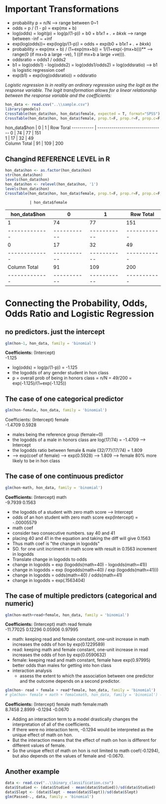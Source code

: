 
# Important Transformations

* probability p =   n/N --> range between 0~1
* odds          =   p / (1 - p)                 =   exp(mx  + b) 
* log(odds)     =   logit(p)                    =   log(p/(1-p))          =   b0 + b1*x1 + . + bk*xk  --> range between -inf ~ +inf
* exp(log(odds))=   exp(log(p/(1-p))            =   odds                  =   exp(b0 + b1*x1 + . + bk*xk)   
* probability   =   exp(mx + b) / (1+exp(mx+b)) =   1/(1+exp(-(mx+b)))** --> range(0 (if mx+b a large -ve), 1 ((if mx+b a large +ve))). 
* oddsratio     =   odds1 / odds2 
* b1            =   log(odds1) - log(odds2)     =   log(odds1/odds2)      =   log(oddsratio)   --> b1 is logistic regression coef
* exp(b1)       =   exp(log(oddsratio))         =   oddsratio        

*Logistic regression is in reality an ordinary regression using the logit as the response variable.*
*The logit transformation allows for a linear relationship between the response variable and the coefficients:*

```r
hon_data <- read.csv("..\\sample.csv")
library(gmodels)
CrossTable(hon_data$hon, hon_data$female, expected = T, format="SPSS")
CrossTable(hon_data$hon, hon_data$female, prop.t=F, prop.r=F, prop.c=F, prop.chisq=F, format="SPSS")
```

hon_data$hon  |     0   |   1       | Row Toral 
-----------   | ---------------------------------
            0 |     74  |       77  |      151   
            1 |     17  |       32  |       49   
 Column Total |     91  |      109  |      200            
             
  
  
## Changind REFERENCE LEVEL in R
```r
hon_data$hon <- as.factor(hon_data$hon)
str(hon_data$hon)
levels(hon_data$hon)
hon_data$hon <- relevel(hon_data$hon, '1')
levels(hon_data$hon)
CrossTable(hon_data$hon, hon_data$female, prop.t=F, prop.r=F, prop.c=F, prop.chisq=F, format="SPSS")
```

               | hon_data$female 
hon_data$hon   |        0  |        1  | Row Total | 
  -------------|-----------|-----------|-----------|
             1 |       74  |       77  |      151  | 
  -------------|-----------|-----------|-----------|
             0 |       17  |       32  |       49  | 
  -------------|-----------|-----------|-----------|
  Column Total |       91  |      109  |      200  | 
  -------------|-----------|-----------|-----------|
  

# Connecting the Probability, Odds, Odds Ratio and Logistic Regression
## no predictors. just the intercept
```r
glm(hon~1, hon_data, family = 'binomial')
```
**Coefficients:**
(Intercept)  
 -1.125  
 * log(odds) = log(p/(1-p)) = -1.125
 * the logodds of any gender student in hon class
 * p = overall prob of being in honors class = n/N = 49/200 = exp(-1.125)/(1+exp(-1.125))

## The case of one categorical predictor
```r
glm(hon~female, hon_data, family = 'binomial')
```
 Coefficients: 
  (Intercept)       female  
   -1.4709       0.5928  
 * males being the reference group (female=0)
 * the logodds of a male in honors class are log(17/74) = -1.4709 --> Intercept
 * the logodds ratio between female & male (32/77)(17/74) = 1.809
 * --> exp(coef of female) --> exp(0.5928) --> 1.809 --> female 80% more likely to be in hon class

## The case of one continuous predictor
```r
glm(hon~math, hon_data, family = 'binomial')
```
**Coefficients:**
 (Intercept)   math  
 -9.7939       0.1563  
 * the logodds of a student with zero math score --> Intercept
 * odds of an hon student with zero math score exp(Intercept) = -.00005579
 * math coef
 * consider two consecutive numbers. say 40 and 41
 * placing 40 and 41 in the equation and taking the diff will give 0.1563
 * Thus math coef is "the change in logodds"
 * SO. for one unit incriment in math score with result in 0.1563 increment in logodds
 * Translate change in logodds to odds
 * change in logodds = exp (logodds(math=40) - logodds(math=41))
 * change in logodds = exp (logodds(math=40) / exp (logodds(math=41)))
 * change in logodds = odds(math=40) / odds(math=41)
 * change in logodds = exp(.1563404) 

## The case of multiple predictors (categorical and numeric)
```r
glm(hon~math+read+female, hon_data, family = 'binomial')
```
**Coefficients:**
 (Intercept)      math         read        female  
 -11.77025      0.12296      0.05906      0.97995  
 * math: keeping read and female constant, one-unit increase in math increases the odds of hon by exp(0.1229589)
 * read: keeping math and female constant, one-unit increase in read increases the odds of hon by exp(0.0590632)
 * female: keeping read and math constant, female have exp(0.97995) better odds than males for getting into hon class
 * interaction analysis
    * assess the extent to which the association between one predictor and the outcome depends on a second predictor.
```r
glm(hon~ read + female + read*female, hon_data, family = 'binomial')
# glm(hon~ female + math + femalxmath, hon_data, family = 'binomial') --> same thing
```
**Coefficients:**
  (Intercept)       female         math  female:math  
       8.7458       2.8999      -0.1294      -0.0670  
 * Adding an interaction term to a model drastically changes the interpretation of all of the coefficients. 
 * If there were no interaction term, -0.1294 would be interpreted as the unique effect of math on hon. 
 * But the interaction means that the effect of math on hon is different for different values of female.  
 * So the unique effect of math on hon is not limited to math coef(-0.1294), but also depends on the values of female and -0.0670. 

## Another example
```r
data <- read.csv("..\\binary_classification.csv")
data$Studied <- (data$Studied - mean(data$Studied))/sd(data$Studied)
data$Slept <- (data$Slept - mean(data$Slept))/sd(data$Slept)
glm(Passed~., data, family = 'binomial')
```

